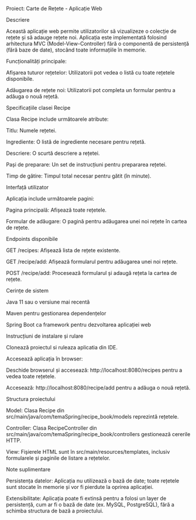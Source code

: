Proiect: Carte de Rețete - Aplicație Web

Descriere

Această aplicație web permite utilizatorilor să vizualizeze o colecție de rețete și să adauge rețete noi. Aplicația este implementată folosind arhitectura MVC (Model-View-Controller) fără o componentă de persistență (fără baze de date), stocând toate informațiile în memorie.

Funcționalități principale:

Afișarea tuturor rețetelor: Utilizatorii pot vedea o listă cu toate rețetele disponibile.

Adăugarea de rețete noi: Utilizatorii pot completa un formular pentru a adăuga o nouă rețetă.

Specificațiile clasei Recipe

Clasa Recipe include următoarele atribute:

Titlu: Numele rețetei.

Ingrediente: O listă de ingrediente necesare pentru rețetă.

Descriere: O scurtă descriere a rețetei.

Pași de preparare: Un set de instrucțiuni pentru prepararea rețetei.

Timp de gătire: Timpul total necesar pentru gătit (în minute).

Interfață utilizator

Aplicația include următoarele pagini:

Pagina principală: Afișează toate rețetele.

Formular de adăugare: O pagină pentru adăugarea unei noi rețete în cartea de rețete.

Endpoints disponibile

GET /recipes: Afișează lista de rețete existente.

GET /recipe/add: Afișează formularul pentru adăugarea unei noi rețete.

POST /recipe/add: Procesează formularul și adaugă rețeta la cartea de rețete.

Cerințe de sistem

Java 11 sau o versiune mai recentă

Maven pentru gestionarea dependențelor

Spring Boot ca framework pentru dezvoltarea aplicației web

Instrucțiuni de instalare și rulare

Clonează proiectul si ruleaza aplicatia din IDE.

Accesează aplicația în browser:

Deschide browserul și accesează: http://localhost:8080/recipes pentru a vedea toate rețetele.

Accesează: http://localhost:8080/recipe/add pentru a adăuga o nouă rețetă.

Structura proiectului

Model: Clasa Recipe din src/main/java/com/temaSpring/recipe_book/models reprezintă rețetele.

Controller: Clasa RecipeController din src/main/java/com/temaSpring/recipe_book/controllers gestionează cererile HTTP.

View: Fișierele HTML sunt în src/main/resources/templates, inclusiv formularele și paginile de listare a rețetelor.

Note suplimentare

Persistența datelor: Aplicația nu utilizează o bază de date; toate rețetele sunt stocate în memorie și vor fi pierdute la oprirea aplicației.

Extensibilitate: Aplicația poate fi extinsă pentru a folosi un layer de persistență, cum ar fi o bază de date (ex. MySQL, PostgreSQL), fără a schimba structura de bază a proiectului.